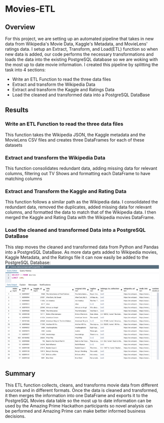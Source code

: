 # Movies-ETL
## Overview
For this project, we are setting up an automated pipeline that takes in new data from Wikipedia's Movie Data, Kaggle's Metadata, and MovieLens' ratings data. I setup an Extract, Transform, and Load(ETL) function so when new data is added, our code performs the necessary transformations and loads the data into the existing PostgreSQL database so we are woking with the most up to date movie information. I created this pipeline by splitting the task into 4 sections: 
- Write an ETL Function to read the three data files
- Extract and transform the Wikipedia Data
- Extract and transform the Kaggle and Ratings Data
- Load the cleaned and transformed data into a PostgreSQL DataBase
## Results
### Write an ETL Function to read the three data files
This function takes the Wikipedia JSON, the Kaggle metadata and the MovieLens CSV files and creates three DataFrames for each of these datasets
### Extract and transform the Wikipedia Data
This function consolidates redundant data, adding missing data for relevant columns, filtering out TV Shows and formatting each DataFrame to have matching columns
### Extract and Transform the Kaggle and Rating Data
This function follows a similar path as the Wikipedia data. I consolidated the redundant data, removed the duplicates, added missing data for relevant columns, and formatted the data to match that of the Wikipedia data. I then merged the Kaggle and Rating Data with the Wikipedia movies DataFrame.
### Load the cleaned and transformed Data into a PostgreSQL DataBase
This step moves the cleaned and transformed data from Python and Pandas into a PostgreSQL DataBase. As more data gets added to Wikipedia movies, Kaggle Metadata, and the Ratings file it can now easily be added to the PostgreSQL Database:
![This is an image](https://github.com/weise142/Movies-ETL/blob/main/PostgreSQL%20movies.png)
## Summary
This ETL function collects, cleans, and transforms movie data from different sources and in different formats. Once the data is cleaned and transformed, it then merges the information into one DataFrame and exports it to the PostgreSQL Movies data table so the most up to date information can be used by the Amazing Prime Hackathon participants so novel analysis can be performed and Amazing Prime can make better informed business decisions.
